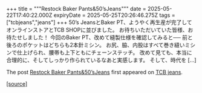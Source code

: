 +++
title = """Restock  Baker Pants&50’sJeans"""
date = 2025-05-22T17:40:22.000Z
expiryDate = 2025-05-25T20:26:46.275Z
tags = ["tcbjeans","jeans"]
+++
50’s JeansとBaker PT、ようやく再生産が完了してオンラインストアとTCB SHOPに並びました。 お待ちいただいていた皆様、お待たせしました！ 今回のBaker PT、改めて縫製仕様を確認してみると── 前と後ろのポケットはどちらも2本針ミシン。 お尻、脇、内股はすべて巻き縫いミシンで仕上げられ、腰帯も上下ともにチェーンステッチ。 改めて見ても、本当に合理的に、そしてしっかり作られているなあと実感します。 そして、時代を \[…\]

The post [Restock Baker Pants&50’sJeans](http://tcbjeans.com/2025/05/23/52572) first appeared on [TCB jeans](http://tcbjeans.com).

[[source]](http://tcbjeans.com/2025/05/23/52572)

